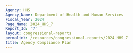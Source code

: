 ```yaml
---
Agency: HHS
Agency_Name: Department of Health and Human Services
Fiscal_Year: 2024
Page_Name: 2024_HHS_7
Report_Id: '7'
layout: congressional-reports
permalink: /resources/congressional-reports/2024_HHS_7
title: Agency Compliance Plan
---
```

